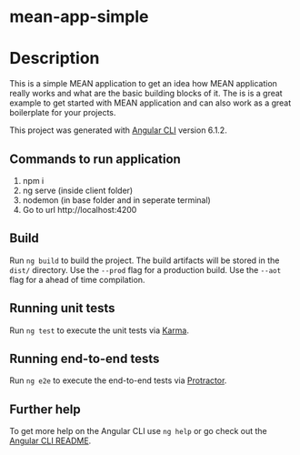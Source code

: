 # mean-app-simple

# Description

This is a simple MEAN application to get an idea how MEAN application really works and what are the basic building blocks of it. The is is a great example to get started with MEAN application and can also work as a great boilerplate for your projects.

This project was generated with [Angular CLI](https://github.com/angular/angular-cli) version 6.1.2.

## Commands to run application

1. npm i
2. ng serve (inside client folder)
3. nodemon (in base folder and in seperate terminal)
4. Go to url http://localhost:4200

## Build

Run `ng build` to build the project. The build artifacts will be stored in the `dist/` directory. Use the `--prod` flag for a production build. Use the `--aot` flag for a ahead of time compilation.

## Running unit tests

Run `ng test` to execute the unit tests via [Karma](https://karma-runner.github.io).

## Running end-to-end tests

Run `ng e2e` to execute the end-to-end tests via [Protractor](http://www.protractortest.org/).

## Further help

To get more help on the Angular CLI use `ng help` or go check out the [Angular CLI README](https://github.com/angular/angular-cli/blob/master/README.md).
